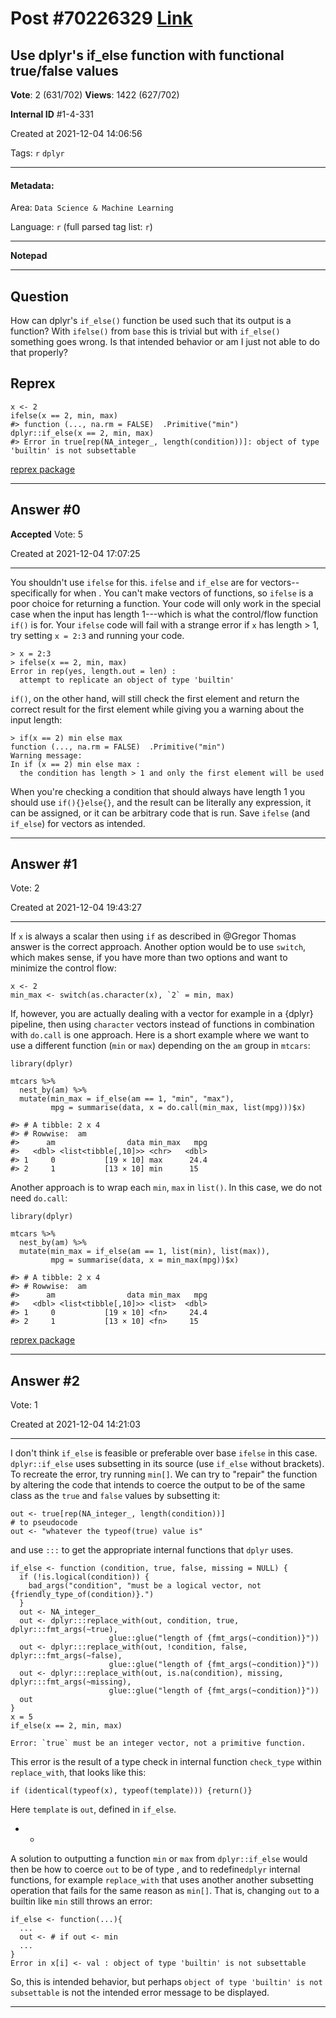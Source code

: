 
# Post \#70226329 [Link](https://stackoverflow.com/questions/70226329/)

## Use dplyr's if_else function with functional true/false values

**Vote**: 2 (631/702) **Views**: 1422 (627/702) 

**Internal ID** \#1-4-331

Created at 2021-12-04 14:06:56

Tags: `r` `dplyr`

----------

#### Metadata:

Area: `Data Science & Machine Learning`

Language: `r` (full parsed tag list: `r`)

----------

**Notepad**


----------


## Question


How can dplyr's `if_else()` function be used such that its output is a function? With `ifelse()` from `base` this is trivial but with `if_else()` something goes wrong. Is that intended behavior or am I just not able to do that properly?

## Reprex


```
x <- 2
ifelse(x == 2, min, max)
#> function (..., na.rm = FALSE)  .Primitive("min")
dplyr::if_else(x == 2, min, max)
#> Error in true[rep(NA_integer_, length(condition))]: object of type 'builtin' is not subsettable
```

[reprex package](https://reprex.tidyverse.org)


----------
        
## Answer \#0

**Accepted** Vote: 5

Created at 2021-12-04 17:07:25

------------

You shouldn't use `ifelse` for this. `ifelse` and `if_else` are for vectors--specifically for when . You can't make vectors of functions, so `ifelse` is a poor choice for returning a function. Your code will only work in the special case when the input has length 1---which is what the control/flow function `if()` is for.
Your `ifelse` code will fail with a strange error if `x` has length > 1, try setting `x = 2:3` and running your code.
```
> x = 2:3
> ifelse(x == 2, min, max)
Error in rep(yes, length.out = len) : 
  attempt to replicate an object of type 'builtin'
```

`if()`, on the other hand, will still check the first element and return the correct result for the first element while giving you a warning  about the input length:
```
> if(x == 2) min else max
function (..., na.rm = FALSE)  .Primitive("min")
Warning message:
In if (x == 2) min else max :
  the condition has length > 1 and only the first element will be used
```

When you're checking a condition that should always have length 1 you should use `if(){}else{}`, and the result can be literally any expression, it can be assigned, or it can be arbitrary code that is run. Save `ifelse` (and `if_else`) for vectors as intended.


------------
    
    
## Answer \#1

 Vote: 2

Created at 2021-12-04 19:43:27

------------

If `x` is always a scalar then using `if` as described in @Gregor Thomas answer is the correct approach.
Another option would be to use `switch`, which makes sense, if you have more than two options and want to minimize the control flow:
```
x <- 2
min_max <- switch(as.character(x), `2` = min, max)
```

If, however, you are actually dealing with a vector for example in a {dplyr} pipeline, then using `character` vectors instead of functions in combination with `do.call` is one approach.
Here is a short example where we want to use a different function (`min` or  `max`) depending on the `am` group in `mtcars`:
```
library(dplyr)

mtcars %>% 
  nest_by(am) %>% 
  mutate(min_max = if_else(am == 1, "min", "max"),
         mpg = summarise(data, x = do.call(min_max, list(mpg)))$x)

#> # A tibble: 2 x 4
#> # Rowwise:  am
#>      am                data min_max   mpg
#>   <dbl> <list<tibble[,10]>> <chr>   <dbl>
#> 1     0           [19 × 10] max      24.4
#> 2     1           [13 × 10] min      15
```

Another approach is to wrap each `min`, `max` in `list()`. In this case, we do not need `do.call`:
```
library(dplyr)

mtcars %>% 
  nest_by(am) %>% 
  mutate(min_max = if_else(am == 1, list(min), list(max)),
         mpg = summarise(data, x = min_max(mpg))$x)

#> # A tibble: 2 x 4
#> # Rowwise:  am
#>      am                data min_max   mpg
#>   <dbl> <list<tibble[,10]>> <list>  <dbl>
#> 1     0           [19 × 10] <fn>     24.4
#> 2     1           [13 × 10] <fn>     15
```

[reprex package](https://reprex.tidyverse.org)


------------
    
    
## Answer \#2

 Vote: 1

Created at 2021-12-04 14:21:03

------------

I don't think `if_else` is feasible or preferable over base `ifelse` in this case. `dplyr::if_else` uses subsetting in its source (use `if_else` without brackets). To recreate the error, try running `min[]`.
We can try to "repair" the function by altering the code that intends to coerce the output to be of the same class as the `true` and `false` values by subsetting it:
```
out <- true[rep(NA_integer_, length(condition))]
# to pseudocode
out <- "whatever the typeof(true) value is"
```

and use `:::` to get the appropriate internal functions that `dplyr` uses.
```
if_else <- function (condition, true, false, missing = NULL) {
  if (!is.logical(condition)) {
    bad_args("condition", "must be a logical vector, not {friendly_type_of(condition)}.")
  }
  out <- NA_integer_
  out <- dplyr:::replace_with(out, condition, true, dplyr:::fmt_args(~true),
                      glue::glue("length of {fmt_args(~condition)}"))
  out <- dplyr:::replace_with(out, !condition, false, dplyr:::fmt_args(~false),
                      glue::glue("length of {fmt_args(~condition)}"))
  out <- dplyr:::replace_with(out, is.na(condition), missing, dplyr:::fmt_args(~missing),
                      glue::glue("length of {fmt_args(~condition)}"))
  out
}
x = 5
if_else(x == 2, min, max)

Error: `true` must be an integer vector, not a primitive function.
```

This error is the result of a type check in internal function `check_type` within `replace_with`, that looks like this:
```
if (identical(typeof(x), typeof(template))) {return()}
```

Here `template` is `out`, defined in `if_else`.
- - 
A solution to outputting a function `min` or `max` from `dplyr::if_else` would then be how to coerce `out` to be of type , and to redefine`dplyr` internal functions, for example `replace_with` that uses another another subsetting operation that fails for the same reason as `min[]`.
That is, changing `out` to a builtin like `min` still throws an error:
```
if_else <- function(...){
  ...
  out <- # if out <- min
  ...
}
Error in x[i] <- val : object of type 'builtin' is not subsettable
```

So, this is intended behavior, but perhaps `object of type 'builtin' is not subsettable` is not the intended error message to be displayed.


------------
    
    